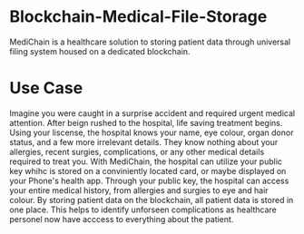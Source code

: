 # Blockchain-Medical-File-Storage
MediChain is a healthcare solution to storing patient data through universal filing system housed on a dedicated blockchain. 

# Use Case
Imagine you were caught in a surprise accident and required urgent medical attention. After beign rushed to the hospital, life saving treatment begins. Using your liscense, the hospital knows your name, eye colour, organ donor status, and a few more irrelevant details. They know nothing about your allergies, recent surgies, complications, or any other medical details required to treat you. With MediChain, the hospital can utilize your public key whihc is stored on a conviniently located card, or maybe displayed on your Phone's health app. Through your public key, the hospital can access your entire medical history, from allergies and surgies to eye and hair colour. By storing patient data on the blockchain, all patient data is stored in one place. This helps to identify unforseen complications as healthcare personel now have acccess to everything about the patient. 

